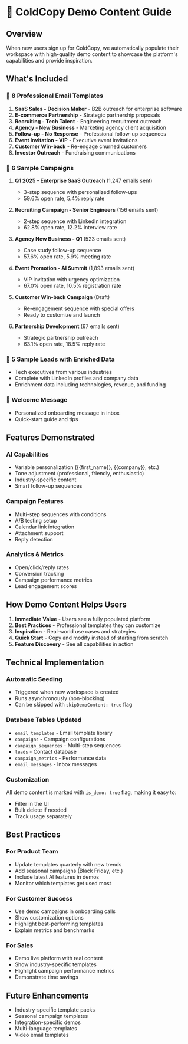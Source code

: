 # 📧 ColdCopy Demo Content Guide

## Overview
When new users sign up for ColdCopy, we automatically populate their workspace with high-quality demo content to showcase the platform's capabilities and provide inspiration.

## What's Included

### 📝 8 Professional Email Templates
1. **SaaS Sales - Decision Maker** - B2B outreach for enterprise software
2. **E-commerce Partnership** - Strategic partnership proposals
3. **Recruiting - Tech Talent** - Engineering recruitment outreach
4. **Agency - New Business** - Marketing agency client acquisition
5. **Follow-up - No Response** - Professional follow-up sequences
6. **Event Invitation - VIP** - Executive event invitations
7. **Customer Win-back** - Re-engage churned customers
8. **Investor Outreach** - Fundraising communications

### 🚀 6 Sample Campaigns
1. **Q1 2025 - Enterprise SaaS Outreach** (1,247 emails sent)
   - 3-step sequence with personalized follow-ups
   - 59.6% open rate, 5.4% reply rate

2. **Recruiting Campaign - Senior Engineers** (156 emails sent)
   - 2-step sequence with LinkedIn integration
   - 62.8% open rate, 12.2% interview rate

3. **Agency New Business - Q1** (523 emails sent)
   - Case study follow-up sequence
   - 57.6% open rate, 5.9% meeting rate

4. **Event Promotion - AI Summit** (1,893 emails sent)
   - VIP invitation with urgency optimization
   - 67.0% open rate, 10.5% registration rate

5. **Customer Win-back Campaign** (Draft)
   - Re-engagement sequence with special offers
   - Ready to customize and launch

6. **Partnership Development** (67 emails sent)
   - Strategic partnership outreach
   - 63.1% open rate, 18.5% reply rate

### 👥 5 Sample Leads with Enriched Data
- Tech executives from various industries
- Complete with LinkedIn profiles and company data
- Enrichment data including technologies, revenue, and funding

### 💌 Welcome Message
- Personalized onboarding message in inbox
- Quick-start guide and tips

## Features Demonstrated

### AI Capabilities
- Variable personalization ({{first_name}}, {{company}}, etc.)
- Tone adjustment (professional, friendly, enthusiastic)
- Industry-specific content
- Smart follow-up sequences

### Campaign Features
- Multi-step sequences with conditions
- A/B testing setup
- Calendar link integration
- Attachment support
- Reply detection

### Analytics & Metrics
- Open/click/reply rates
- Conversion tracking
- Campaign performance metrics
- Lead engagement scores

## How Demo Content Helps Users

1. **Immediate Value** - Users see a fully populated platform
2. **Best Practices** - Professional templates they can customize
3. **Inspiration** - Real-world use cases and strategies
4. **Quick Start** - Copy and modify instead of starting from scratch
5. **Feature Discovery** - See all capabilities in action

## Technical Implementation

### Automatic Seeding
- Triggered when new workspace is created
- Runs asynchronously (non-blocking)
- Can be skipped with `skipDemoContent: true` flag

### Database Tables Updated
- `email_templates` - Email template library
- `campaigns` - Campaign configurations
- `campaign_sequences` - Multi-step sequences
- `leads` - Contact database
- `campaign_metrics` - Performance data
- `email_messages` - Inbox messages

### Customization
All demo content is marked with `is_demo: true` flag, making it easy to:
- Filter in the UI
- Bulk delete if needed
- Track usage separately

## Best Practices

### For Product Team
- Update templates quarterly with new trends
- Add seasonal campaigns (Black Friday, etc.)
- Include latest AI features in demos
- Monitor which templates get used most

### For Customer Success
- Use demo campaigns in onboarding calls
- Show customization options
- Highlight best-performing templates
- Explain metrics and benchmarks

### For Sales
- Demo live platform with real content
- Show industry-specific templates
- Highlight campaign performance metrics
- Demonstrate time savings

## Future Enhancements
- Industry-specific template packs
- Seasonal campaign templates
- Integration-specific demos
- Multi-language templates
- Video email templates